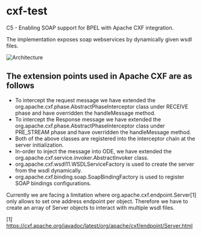 # cxf-test

C5 - Enabling SOAP support for BPEL with Apache CXF integration.

The implementation exposes soap webservices by dynamically given wsdl files. 

![Architecture](architecture/CXF-Impl.png) 

## The extension points used in Apache CXF are as follows
* To intercept the request message we have extended the org.apache.cxf.phase.AbstractPhaseInterceptor<Message> class under RECEIVE phase and have overridden the handleMessage method.
* To intercept the Response message we have extended the org.apache.cxf.phase.AbstractPhaseInterceptor<Message> class under PRE_STREAM phase and have overridden the handleMessage method.
* Both of the above classes are registered into the interceptor chain at the server initialization. 
* In-order to inject the message into ODE, we have extended the org.apache.cxf.service.invoker.AbstractInvoker class.
* org.apache.cxf.wsdl11.WSDLServiceFactory is used to create the server from the wsdl dynamically.
* org.apache.cxf.binding.soap.SoapBindingFactory is used to register SOAP bindings configurations. 

Currently we are facing a limitation where org.apache.cxf.endpoint.Server[1] only allows to set one address endpoint per object. Therefore we have to create an array of Server objects to interact with multiple wsdl files. 

[1] https://cxf.apache.org/javadoc/latest/org/apache/cxf/endpoint/Server.html
